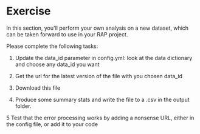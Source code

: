 # Exercise

In this section, you'll perform your own analysis on a new dataset, which can be taken forward to use in your RAP project.

Please complete the following tasks:

1. Update the data_id parameter in config.yml: look at the data dictionary and choose any data_id you want

2. Get the url for the latest version of the file with you chosen data_id

3. Download this file

4. Produce some summary stats and write the file to a .csv in the output folder.

5 Test that the error processing works by adding a nonsense URL, either in the config file, or add it to your code
